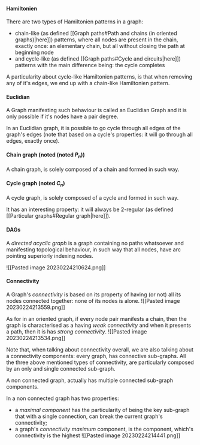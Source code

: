 #### Hamiltonien
There are two types of Hamiltonien patterns in a graph: 
- chain-like (as defined [[Graph paths#Path and chains (in oriented graphs)|here]]) patterns, where all nodes are present in the chain, exactly once: an elementary chain, but all without closing the path at beginning node
- and cycle-like (as defined [[Graph paths#Cycle and circuits|here]]) patterns with the main difference being: the cycle completes

A particularity about cycle-like Hamiltonien patterns, is that when removing any of it's edges, we end up with a chain-like Hamiltonien pattern.

#### Euclidian
A Graph manifesting such behaviour is called an Euclidian Graph and it is only possible if it's nodes have a pair degree.

In an Euclidian graph, it is possible to go cycle through all edges of the graph's edges (note that based on a cycle's properties: it will go through all edges, exactly once).

#### Chain graph (noted (noted $P_n$))
A chain graph, is solely composed of a chain and formed in such way.

#### Cycle graph (noted $C_n$)
A cycle graph, is solely composed of a cycle and formed in such way.

It has an interesting property: it will always be 2-regular (as defined [[Particular graphs#Regular graph|here]]).

#### DAGs
A _directed acyclic graph_ is a graph containing no paths whatsoever and manifesting topological behaviour, in such way that all nodes, have arc pointing superiorly indexing nodes. 

![[Pasted image 20230224210624.png]]

#### Connectivity
A Graph's _connectivity_ is based on its property of having (or not) all its nodes connected together: none of its nodes is alone.
![[Pasted image 20230224213559.png]]

As for in an oriented graph, if every node pair manifests a chain, then the graph is characterised as a having  _weak connectivity_ and when it presents a path, then it is has _strong connectivity_. 
![[Pasted image 20230224213534.png]]

Note that, when talking about connectivity overall, we are also talking about a connectivity components: every graph, has connective sub-graphs. All the three above mentioned types of connectivity, are particularly composed by an only and  single connected sub-graph.

A non connected graph, actually has multiple connected sub-graph components.

In a non connected graph has two properties:
- a _maximal component_ has the particularity of being the key sub-graph that with a single connection, can break the current graph's connectivity;
- a graph's _connectivity maximum_ component, is the component, which's connectivity is the highest
![[Pasted image 20230224214441.png]]

